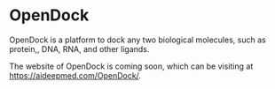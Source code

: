 # OpenDock
OpenDock is a platform to dock any two biological molecules, such as protein,, DNA, RNA, and other ligands.

The website of OpenDock is coming soon, which can be visiting at https://aideepmed.com/OpenDock/.

